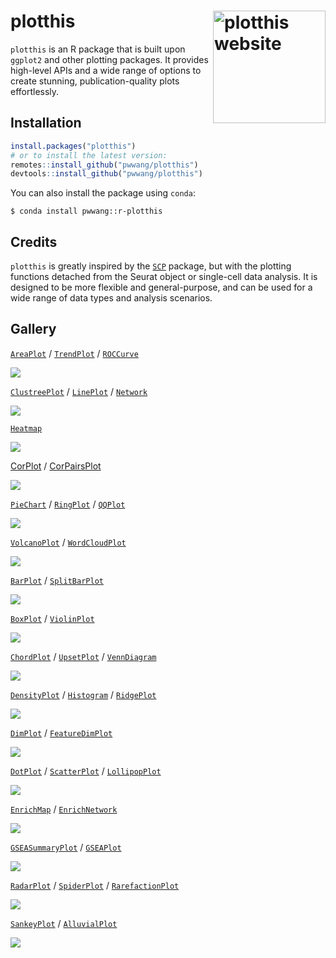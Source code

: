 # plotthis <a href="https://pwwang.github.io/plotthis/"><img src="man/figures/logo.png" align="right" height="180" alt="plotthis website" /></a>

`plotthis` is an R package that is built upon `ggplot2` and other plotting packages. It provides high-level APIs and a wide range of options to create stunning, publication-quality plots effortlessly.

## Installation

```r
install.packages("plotthis")
# or to install the latest version:
remotes::install_github("pwwang/plotthis")
devtools::install_github("pwwang/plotthis")
```

You can also install the package using `conda`:

```
$ conda install pwwang::r-plotthis
```

## Credits

`plotthis` is greatly inspired by the [`SCP`][1] package, but with the plotting functions detached from the Seurat object or single-cell data analysis. It is designed to be more flexible and general-purpose, and can be used for a wide range of data types and analysis scenarios.

## Gallery
[`AreaPlot`][2] / [`TrendPlot`][3] / [`ROCCurve`][28]

![](man/figures/area-trend.png)

[`ClustreePlot`][4] / [`LinePlot`][5] / [`Network`][27]

![](man/figures/clustree-line.png)

[`Heatmap`][6]

![](man/figures/heatmap.png)

[CorPlot][24] / [CorPairsPlot][25]

![](man/figures/cor-corpairs.png)

[`PieChart`][7] / [`RingPlot`][8] / [`QQPlot`][29]

![](man/figures/pie-ring.png)

[`VolcanoPlot`][9] / [`WordCloudPlot`][10]

![](man/figures/volcano-wordcloud.png)

[`BarPlot`][11] / [`SplitBarPlot`][11]

![](man/figures/bar-splitbar.png)

[`BoxPlot`][12] / [`ViolinPlot`][12]

![](man/figures/box-violin.png)

[`ChordPlot`][13] / [`UpsetPlot`][14] / [`VennDiagram`][15]

![](man/figures/chord-upset-venn.png)

[`DensityPlot`][16] / [`Histogram`][16] / [`RidgePlot`][23]

![](man/figures/density-histogram.png)

[`DimPlot`][17] / [`FeatureDimPlot`][17]

![](man/figures/dimplot.png)

[`DotPlot`][18] / [`ScatterPlot`][18] / [`LollipopPlot`][18]

![](man/figures/dot-scatter-lollipop.png)

[`EnrichMap`][19] / [`EnrichNetwork`][19]

![](man/figures/enrich.png)

[`GSEASummaryPlot`][20] / [`GSEAPlot`][20]

![](man/figures/gsea.png)

[`RadarPlot`][21] / [`SpiderPlot`][21] / [`RarefactionPlot`][26]

![](man/figures/radar-spider.png)

[`SankeyPlot`][22] / [`AlluvialPlot`][22]

![](man/figures/sankey-alluvial.png)


[1]: https://zhanghao-njmu.github.io/SCP/index.html
[2]: https://pwwang.github.io/plotthis/reference/AreaPlot.html
[3]: https://pwwang.github.io/plotthis/reference/TrendPlot.html
[4]: https://pwwang.github.io/plotthis/reference/ClustreePlot.html
[5]: https://pwwang.github.io/plotthis/reference/LinePlot.html
[6]: https://pwwang.github.io/plotthis/reference/Heatmap.html
[7]: https://pwwang.github.io/plotthis/reference/PieChart.html
[8]: https://pwwang.github.io/plotthis/reference/RingPlot.html
[9]: https://pwwang.github.io/plotthis/reference/VolcanoPlot.html
[10]: https://pwwang.github.io/plotthis/reference/WordCloudPlot.html
[11]: https://pwwang.github.io/plotthis/reference/barplot.html
[12]: https://pwwang.github.io/plotthis/reference/boxviolinplot.html
[13]: https://pwwang.github.io/plotthis/reference/chordplot.html
[14]: https://pwwang.github.io/plotthis/reference/upsetplot1.html
[15]: https://pwwang.github.io/plotthis/reference/venndiagram1.html
[16]: https://pwwang.github.io/plotthis/reference/densityhistoplot.html
[17]: https://pwwang.github.io/plotthis/reference/dimplot.html
[18]: https://pwwang.github.io/plotthis/reference/dotplot.html
[19]: https://pwwang.github.io/plotthis/reference/enrichmap1.html
[20]: https://pwwang.github.io/plotthis/reference/gsea.html
[21]: https://pwwang.github.io/plotthis/reference/radarplot.html
[22]: https://pwwang.github.io/plotthis/reference/sankeyplot.html
[23]: https://pwwang.github.io/plotthis/reference/RidgePlot.html
[24]: https://pwwang.github.io/plotthis/reference/CorPlot.html
[25]: https://pwwang.github.io/plotthis/reference/CorPairsPlot.html
[26]: https://pwwang.github.io/plotthis/reference/RarefactionPlot.html
[27]: https://pwwang.github.io/plotthis/reference/Network.html
[28]: https://pwwang.github.io/plotthis/reference/ROCCurve.html
[29]: https://pwwang.github.io/plotthis/reference/QQPlot.html
